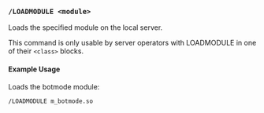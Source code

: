 <!-- This file contains a page fragment. Any changes will affect all pages that include it. -->

### `/LOADMODULE <module>`

Loads the specified module on the local server.

This command is only usable by server operators with LOADMODULE in one of their `<class>` blocks.

#### Example Usage

Loads the botmode module:

```plaintext
/LOADMODULE m_botmode.so
```
